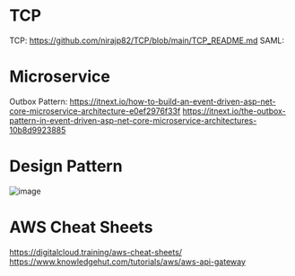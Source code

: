 # TCP
TCP: https://github.com/nirajp82/TCP/blob/main/TCP_README.md
SAML:


# Microservice
Outbox Pattern:
https://itnext.io/how-to-build-an-event-driven-asp-net-core-microservice-architecture-e0ef2976f33f 
https://itnext.io/the-outbox-pattern-in-event-driven-asp-net-core-microservice-architectures-10b8d9923885

# Design Pattern
![image](https://user-images.githubusercontent.com/61636643/221331307-f39caf38-a94d-4bee-be84-07f502c463d4.png)

# AWS Cheat Sheets
https://digitalcloud.training/aws-cheat-sheets/
https://www.knowledgehut.com/tutorials/aws/aws-api-gateway
